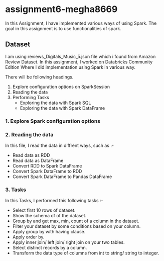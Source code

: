# assignment6-megha8669

In this Assignment, I have implemented various ways of using Spark. The goal in this assignment is to use functionalities of spark. 

## Dataset

I am using reviews_Digitals_Music_5.json file which i found from Amazon Review Dataset. 
In this assignment, I worked on Databricks Community Edition Where I did implementation using Spark in various way.

There will be following headings.

1. Explore configuration options on SparkSession 
2. Reading the data
3. Performing Tasks
    - Exploring the data with Spark SQL
    - Exploring the data with Spark DataFrame

### 1. Explore Spark configuration options

### 2. Reading the data

In this file, I read the data in diffrent ways, such as :-

- Read data as RDD
- Read data as DataFrame
- Convert RDD to Spark DataFrame
- Convert Spark DataFrame to RDD
- Convert Spark DataFrame to Pandas DataFrame

### 3. Tasks

In this Tasks, I performed this following tasks :- 

- Select first 10 rows of dataset.
- Show the schema of of the dataset.
- Group by and get max, min, count of a column in the dataset.
- Filter your dataset by some conditions based on your column.
- Apply group by with having clause.
- Apply order by.
- Apply inner join/ left join/ right join on your two tables.
- Select distinct records by a column.
- Transform the data type of columns from int to string/ string to integer.
